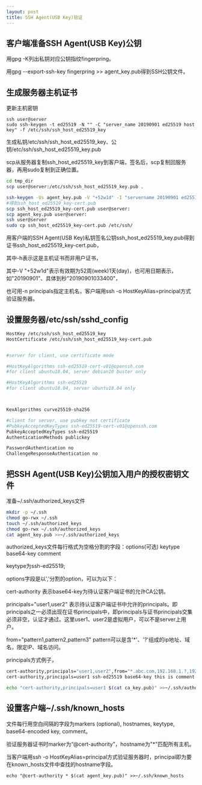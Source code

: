 ```yaml
---
layout: post
title: SSH Agent(USB Key)验证
---
```


## 客户端准备SSH Agent(USB Key)公钥  

用gpg -K列出私钥对应公钥指纹fingerpring。  

用gpg --export-ssh-key fingerpring >> agent_key.pub得到SSH公钥文件。  



## 生成服务器主机证书  

更新主机密钥  

```
ssh user@server
sudo ssh-keygen -t ed25519 -N "" -C "server_name 20190901 ed25519 host key" -f /etc/ssh/ssh_host_ed25519_key
```
生成私钥/etc/ssh/ssh_host_ed25519_key、公钥/etc/ssh/ssh_host_ed25519_key.pub  

scp从服务器复制ssh_host_ed25519_key到客户端，签名后，scp复制回服务器，再用sudo复制到正确位置。  

```bash
cd tmp_dir
scp user@server:/etc/ssh/ssh_host_ed25519_key.pub .

ssh-keygen -Us agent_key.pub -V "+52w1d" -I "servername 20190901 ed25519 host certificate" -h ssh_host_ed25519_key.pub
#得到ssh_host_ed25519_key-cert.pub
scp ssh_host_ed25519_key-cert.pub user@server:
scp agent_key.pub user@server:
ssh user@server
sudo cp ssh_host_ed25519_key-cert.pub /etc/ssh/
```
用客户端的SSH Agent(USB Key)私钥签名公钥ssh_host_ed25519_key.pub得到证书ssh_host_ed25519_key-cert.pub，  

其中-h表示这是主机证书而非用户证书，  

其中-V "+52w1d"表示有效期为52周(week)1天(day)，也可用日期表示，如"20190901"、具体到秒"20190901033400"，  

也可用-n principals指定主机名，客户端用ssh -o HostKeyAlias=principal方式验证服务器。  



## 设置服务器/etc/ssh/sshd_config
```bash
HostKey /etc/ssh/ssh_host_ed25519_key
HostCertificate /etc/ssh/ssh_host_ed25519_key-cert.pub


#server for client, use certificate mode

#HostKeyAlgorithms ssh-ed25519-cert-v01@openssh.com
#for client ubuntu18.04, server debian10 buster only

#HostKeyAlgorithms ssh-ed25519
#for client ubuntu18.04, server ubuntu18.04 only



KexAlgorithms curve25519-sha256

#client for server, use pubkey not certificate
#PubkeyAcceptedKeyTypes ssh-ed25519-cert-v01@openssh.com
PubkeyAcceptedKeyTypes ssh-ed25519
AuthenticationMethods publickey

PasswordAuthentication no
ChallengeResponseAuthentication no
```

## 把SSH Agent(USB Key)公钥加入用户的授权密钥文件
准备~/.ssh/authorized_keys文件
```bash
mkdir -p ~/.ssh
chmod go-rwx ~/.ssh
touch ~/.ssh/authorized_keys
chmod go-rwx ~/.ssh/authorized_keys
cat agent_key.pub >>~/.ssh/authorized_keys
```

authorized_keys文件每行格式为空格分割的字段：options(可选) keytype base64-key comment  

keytype为ssh-ed25519;  

options字段是以','分割的option，可以为以下：  

cert-authority 表示base64-key为待认证客户端证书的允许CA公钥。  

principals="user1,user2" 表示待认证客户端证书中允许的principals。即principals之一必须出现在证书principals中，即principals与证书principals交集必须非空，认证才通过。这里user1、user2是虚拟用户，可以不是server上用户。  

from="pattern1,pattern2,pattern3" pattern可以是含'*'、'?'组成的ip地址、域名，限定IP、域名访问。  

principals方式例子，
```bash
cert-authority,principals="user1,user2",from="*.abc.com,192.168.1.?,192.168.2.*,192.168.3.1" ssh-ed25519 base64-key this is comment
cert-authority,principals=user1 ssh-ed25519 base64-key this is comment
```
```bash
echo "cert-authority,principals=user1 $(cat ca_key.pub)" >>~/.ssh/authorized_keys
```

## 设置客户端~/.ssh/known_hosts
文件每行用空白间隔的字段为markers (optional), hostnames, keytype, base64-encoded key, comment。  

验证服务器证书时marker为“@cert-authority”，hostname为"*"匹配所有主机。  

当客户端用ssh -o HostKeyAlias=principal方式验证服务器时，principal即为要在known_hosts文件中查找的hostname字段。  

```
echo "@cert-authority * $(cat agent_key.pub)" >>~/.ssh/known_hosts
```
